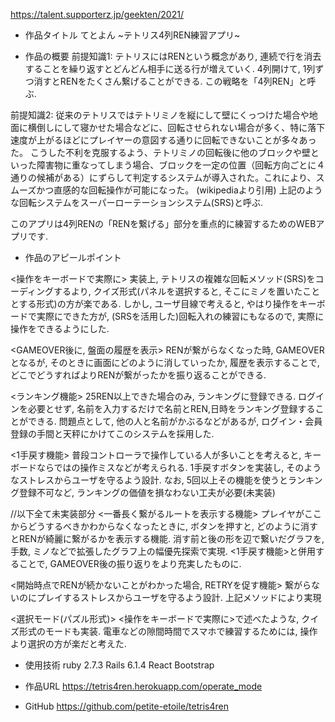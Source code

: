 https://talent.supporterz.jp/geekten/2021/

* 作品タイトル
てとよん ~テトリス4列REN練習アプリ~

* 作品の概要
前提知識1: 
    テトリスにはRENという概念があり, 連続で行を消去することを繰り返すとどんどん相手に送る行が増えていく. 4列開けて, 1列ずつ消すとRENをたくさん繋げることができる. この戦略を「4列REN」と呼ぶ.

前提知識2: 
    従来のテトリスではテトリミノを縦にして壁にくっつけた場合や地面に横倒しにして寝かせた場合などに、回転させられない場合が多く、特に落下速度が上がるほどにプレイヤーの意図する通りに回転できないことが多々あった。
    こうした不利を克服するよう、テトリミノの回転後に他のブロックや壁といった障害物に重なってしまう場合、ブロックを一定の位置（回転方向ごとに４通りの候補がある）にずらして判定するシステムが導入された。これにより、スムーズかつ直感的な回転操作が可能になった。
    (wikipediaより引用) 
    上記のような回転システムをスーパーローテーションシステム(SRS)と呼ぶ.

このアプリは4列RENの「RENを繋げる」部分を重点的に練習するためのWEBアプリです.


* 作品のアピールポイント

<操作をキーボードで実際に>
    実装上, テトリスの複雑な回転メソッド(SRS)をコーディングするより, クイズ形式(パネルを選択すると, そこにミノを置いたこととする形式)の方が楽である. 
    しかし, ユーザ目線で考えると, やはり操作をキーボードで実際にできた方が, (SRSを活用した)回転入れの練習にもなるので, 実際に操作をできるようにした.

<GAMEOVER後に, 盤面の履歴を表示>
    RENが繋がらなくなった時, GAMEOVERとなるが, そのときに画面にどのように消していったか, 履歴を表示することで, どこでどうすればよりRENが繋がったかを振り返ることができる.
    
<ランキング機能>
    25REN以上できた場合のみ, ランキングに登録できる. ログインを必要とせず, 名前を入力するだけで名前とREN,日時をランキング登録することができる.
    問題点として, 他の人と名前がかぶるなどがあるが, ログイン・会員登録の手間と天秤にかけてこのシステムを採用した.

<1手戻す機能>
    普段コントローラで操作している人が多いことを考えると, キーボードならではの操作ミスなどが考えられる. 
    1手戻すボタンを実装し, そのようなストレスからユーザを守るよう設計.
    なお, 5回以上その機能を使うとランキング登録不可など, ランキングの価値を損なわない工夫が必要(未実装)

//以下全て未実装部分
<一番長く繋がるルートを表示する機能>
    プレイヤがここからどうするべきかわからなくなったときに, ボタンを押すと, どのように消すとRENが綺麗に繋がるかを表示する機能.
    消す前と後の形を辺で繋いだグラフを, 手数, ミノなどで拡張したグラフ上の幅優先探索で実現.
    <1手戻す機能>と併用することで, GAMEOVER後の振り返りをより充実したものに. 

<開始時点でRENが続かないことがわかった場合, RETRYを促す機能>
    繋がらないのにプレイするストレスからユーザを守るよう設計. 
    上記メソッドにより実現

<選択モード(パズル形式)>
    <操作をキーボードで実際に>で述べたような, クイズ形式のモードも実装.
    電車などの隙間時間でスマホで練習するためには, 操作より選択の方が楽だと考えた.



* 使用技術
ruby 2.7.3
Rails 6.1.4
React
Bootstrap


* 作品URL
https://tetris4ren.herokuapp.com/operate_mode

* GitHub
https://github.com/petite-etoile/tetris4ren